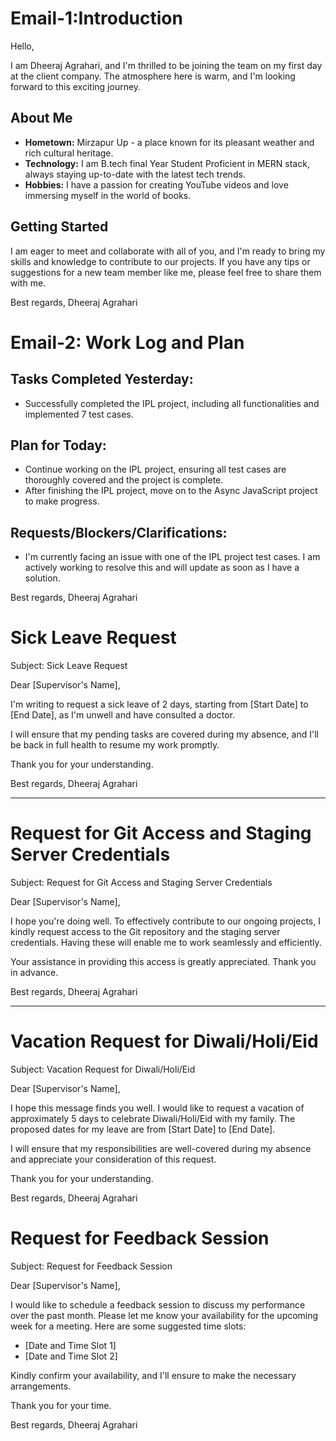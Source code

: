# Email-1:Introduction

Hello,

I am Dheeraj Agrahari, and I'm thrilled to be joining the team on my first day at the client company. The atmosphere here is warm, and I'm looking forward to this exciting journey.

## About Me

- **Hometown:** Mirzapur Up - a place known for its pleasant weather and rich cultural heritage.
- **Technology:** I am B.tech final Year Student Proficient in MERN stack, always staying up-to-date with the latest tech trends.
- **Hobbies:** I have a passion for creating YouTube videos and love immersing myself in the world of books.

## Getting Started

I am eager to meet and collaborate with all of you, and I'm ready to bring my skills and knowledge to contribute to our projects. If you have any tips or suggestions for a new team member like me, please feel free to share them with me.

Best regards,
Dheeraj Agrahari


# Email-2: Work Log and Plan

## Tasks Completed Yesterday:

- Successfully completed the IPL project, including all functionalities and implemented 7 test cases.

## Plan for Today:

- Continue working on the IPL project, ensuring all test cases are thoroughly covered and the project is complete.
- After finishing the IPL project, move on to the Async JavaScript project to make progress.

## Requests/Blockers/Clarifications:

- I'm currently facing an issue with one of the IPL project test cases. I am actively working to resolve this and will update as soon as I have a solution.

Best regards,
Dheeraj Agrahari
# Sick Leave Request

Subject: Sick Leave Request

Dear [Supervisor's Name],

 I'm writing to request a sick leave of 2 days, starting from [Start Date] to [End Date], as I'm unwell and have consulted a doctor.

I will ensure that my pending tasks are covered during my absence, and I'll be back in full health to resume my work promptly.

Thank you for your understanding.

Best regards,
Dheeraj Agrahari

---

# Request for Git Access and Staging Server Credentials

Subject: Request for Git Access and Staging Server Credentials

Dear [Supervisor's Name],

I hope you're doing well. To effectively contribute to our ongoing projects, I kindly request access to the Git repository and the staging server credentials. Having these will enable me to work seamlessly and efficiently.

Your assistance in providing this access is greatly appreciated. Thank you in advance.

Best regards,
Dheeraj Agrahari

---

# Vacation Request for Diwali/Holi/Eid

Subject: Vacation Request for Diwali/Holi/Eid

Dear [Supervisor's Name],

I hope this message finds you well. I would like to request a vacation of approximately 5 days to celebrate Diwali/Holi/Eid with my family. The proposed dates for my leave are from [Start Date] to [End Date].

I will ensure that my responsibilities are well-covered during my absence and appreciate your consideration of this request.

Thank you for your understanding.

Best regards,
Dheeraj Agrahari

# Request for Feedback Session

Subject: Request for Feedback Session

Dear [Supervisor's Name],

 I would like to schedule a feedback session to discuss my performance over the past month. Please let me know your availability for the upcoming week for a meeting. Here are some suggested time slots:

- [Date and Time Slot 1]
- [Date and Time Slot 2]

Kindly confirm your availability, and I'll ensure to make the necessary arrangements.

Thank you for your time.

Best regards,
Dheeraj Agrahari


